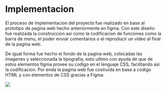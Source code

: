 
# Implementacion 

El proceso de implementacion del proyecto fue realizado en base al prototipo de pagina web hecho anteriormente en figma. Con este diseño fue realizada la construccion asi como la codificacion de funciones como la barra de menu, el poder enviar comentarios o el reproducir un video al final de la pagina web. 

De igual forma fue hecho el fondo de la pagina web, colocadas las imagenes y seleccionada la tipografia, esto ultimo con ayuda de que de estos elementos figma provee su codigo en el lenguaje CSS, facilitando asi la codificacion. Por enda la pagina web fue costruida en base a codigo HTML y con elementos de CSS gracias a Figma.

![](https://github.com/Juanca1984/Blockchain/blob/a7b1af8b6186d7d4f6f611ac0545b1acda2bed4f/Documentaci%C3%B3n/Tercera%20Entrega/Codificacion/imagenes/imagen%20codigo.png)
